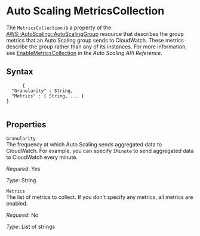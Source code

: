 Auto Scaling MetricsCollection
==============================

The `MetricsCollection` is a property of the [AWS::AutoScaling::AutoScalingGroup](aws-properties-as-group.html "AWS::AutoScaling::AutoScalingGroup") resource that describes the group metrics that an Auto Scaling group sends to CloudWatch. These metrics describe the group rather than any of its instances. For more information, see [EnableMetricsCollection](http://docs.aws.amazon.com/AutoScaling/latest/APIReference/API_EnableMetricsCollection.html) in the *Auto Scaling API Reference*.

Syntax
------

``` {.programlisting}
      {
  "Granularity" : String,
  "Metrics" : [ String, ... ]
}
    
```

Properties
----------

 `Granularity`   
The frequency at which Auto Scaling sends aggregated data to CloudWatch. For example, you can specify `1Minute` to send aggregated data to CloudWatch every minute.

*Required*: Yes

*Type*: String

 `Metrics`   
The list of metrics to collect. If you don't specify any metrics, all metrics are enabled.

*Required*: No

*Type*: List of strings


